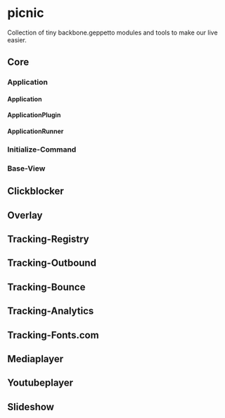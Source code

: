 # picnic

Collection of tiny backbone.geppetto modules and tools to make our live easier.

## Core

### Application

#### Application

#### ApplicationPlugin

#### ApplicationRunner

### Initialize-Command

### Base-View

## Clickblocker

## Overlay

## Tracking-Registry

## Tracking-Outbound

## Tracking-Bounce

## Tracking-Analytics

## Tracking-Fonts.com

## Mediaplayer

## Youtubeplayer

## Slideshow
